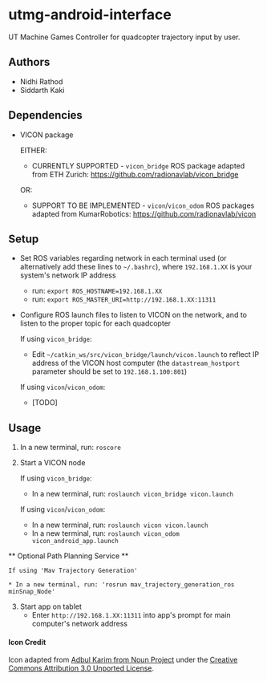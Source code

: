 # utmg-android-interface

UT Machine Games Controller for quadcopter trajectory input by user.

## Authors
* Nidhi Rathod
* Siddarth Kaki

## Dependencies
* VICON package

  EITHER:
  * CURRENTLY SUPPORTED - `vicon_bridge` ROS package adapted from ETH Zurich: https://github.com/radionavlab/vicon_bridge
  
  OR:
  * SUPPORT TO BE IMPLEMENTED - `vicon`/`vicon_odom` ROS packages adapted from KumarRobotics: https://github.com/radionavlab/vicon

## Setup

* Set ROS variables regarding network in each terminal used (or alternatively add these lines to `~/.bashrc`), where `192.168.1.XX` is your system's network IP address

    * run: `export ROS_HOSTNAME=192.168.1.XX`
    * run: `export ROS_MASTER_URI=http://192.168.1.XX:11311`


* Configure ROS launch files to listen to VICON on the network, and to listen to the proper topic for each quadcopter

    If using `vicon_bridge`:
    * Edit `~/catkin_ws/src/vicon_bridge/launch/vicon.launch` to reflect IP address of the VICON host computer (the `datastream_hostport` parameter should be set to `192.168.1.100:801`)

    If using `vicon`/`vicon_odom`:
    * [TODO]

## Usage

1. In a new terminal, run: `roscore`
2. Start a VICON node

    If using `vicon_bridge`:
    * In a new terminal, run: `roslaunch vicon_bridge vicon.launch`
    
    If using `vicon`/`vicon_odom`:
    * In a new terminal, run: `roslaunch vicon vicon.launch`
    * In a new terminal, run: `roslaunch vicon_odom vicon_android_app.launch`

** Optional Path Planning Service **

    If using 'Mav Trajectory Generation'

    * In a new terminal, run: 'rosrun mav_trajectory_generation_ros minSnap_Node'

3. Start app on tablet
    * Enter `http://192.168.1.XX:11311` into app's prompt for main computer's network address
    
#### Icon Credit
Icon adapted from [Adbul Karim from Noun Project](https://thenounproject.com/term/quadcopter/1054422/) under the [Creative Commons Attribution 3.0 Unported License](https://creativecommons.org/licenses/by/3.0/).
